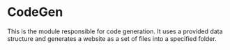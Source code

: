# CodeGen
This is the module responsible for code generation. It uses a provided data structure and generates a website as a set of files into a specified folder.